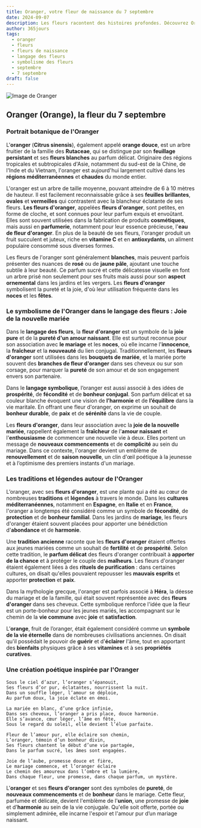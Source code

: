 ```yaml
---
title: Oranger, votre fleur de naissance du 7 septembre
date: 2024-09-07
description: Les fleurs racontent des histoires profondes. Découvrez Oranger, votre fleur de naissance du 7 septembre, ses symboles et récits fascinants. Plongez dans sa signification et son langage unique dans l'art floral.
author: 365jours
tags:
  - oranger
  - fleurs
  - fleurs de naissance
  - langage des fleurs
  - symbolisme des fleurs
  - septembre
  - 7 septembre
draft: false
---
```



![Image de Oranger](https://cdn.pixabay.com/photo/2019/04/26/16/14/orange-flower-4157944_1280.jpg#center)


## Oranger (Orange), la fleur du 7 septembre

### Portrait botanique de l'Oranger

L'**oranger** (**Citrus sinensis**), également appelé **orange douce**, est un arbre fruitier de la famille des **Rutaceae**, qui se distingue par son **feuillage persistant** et ses **fleurs blanches** au parfum délicat. Originaire des régions tropicales et subtropicales d'Asie, notamment du sud-est de la Chine, de l'Inde et du Vietnam, l'oranger est aujourd'hui largement cultivé dans les **régions méditerranéennes** et **chaudes** du monde entier.

L'oranger est un arbre de taille moyenne, pouvant atteindre de 6 à 10 mètres de hauteur. Il est facilement reconnaissable grâce à ses **feuilles brillantes**, **ovales** et **vermeilles** qui contrastent avec la blancheur éclatante de ses fleurs. **Les fleurs d'oranger**, appelées **fleurs d'oranger**, sont petites, en forme de cloche, et sont connues pour leur parfum exquis et envoûtant. Elles sont souvent utilisées dans la fabrication de produits **cosmétiques**, mais aussi en **parfumerie**, notamment pour leur essence précieuse, l'**eau de fleur d'oranger**. En plus de la beauté de ses fleurs, l'oranger produit un fruit succulent et juteux, riche en **vitamine C** et en **antioxydants**, un aliment populaire consommé sous diverses formes.

Les fleurs de l'oranger sont généralement **blanches**, mais peuvent parfois présenter des nuances de **rosé** ou de **jaune pâle**, ajoutant une touche subtile à leur beauté. Ce parfum sucré et cette délicatesse visuelle en font un arbre prisé non seulement pour ses fruits mais aussi pour son **aspect ornemental** dans les jardins et les vergers. Les **fleurs d'oranger** symbolisent la pureté et la joie, d'où leur utilisation fréquente dans les **noces** et les **fêtes**.

### Le symbolisme de l'Oranger dans le langage des fleurs : Joie de la nouvelle mariée

Dans le **langage des fleurs**, la **fleur d'oranger** est un symbole de la **joie pure** et de la **pureté d'un amour naissant**. Elle est surtout reconnue pour son association avec **le mariage** et les **noces**, où elle incarne l'**innocence**, la **fraîcheur** et la **nouveauté** du lien conjugal. Traditionnellement, les **fleurs d'oranger** sont utilisées dans les **bouquets de mariée**, et la mariée porte souvent des **branches de fleur d'oranger** dans ses cheveux ou sur son corsage, pour marquer la **pureté** de son amour et de son engagement envers son partenaire.

Dans le **langage symbolique**, l’oranger est aussi associé à des idées de **prospérité**, de **fécondité** et de **bonheur conjugal**. Son parfum délicat et sa couleur blanche évoquent une vision de **l’harmonie** et de **l’équilibre** dans la vie maritale. En offrant une fleur d'oranger, on exprime un souhait de **bonheur durable**, de **paix** et de **sérénité** dans la vie de couple.

Les **fleurs d'oranger**, dans leur association avec la **joie de la nouvelle mariée**, rappellent également la **fraîcheur** de l'**amour naissant** et l'**enthousiasme** de commencer une nouvelle vie à deux. Elles portent un message de **nouveaux commencements** et de **complicité** au sein du mariage. Dans ce contexte, l'oranger devient un emblème de **renouvellement** et de **saison nouvelle**, un clin d'œil poétique à la jeunesse et à l’optimisme des premiers instants d'un mariage.

### Les traditions et légendes autour de l'Oranger

L’oranger, avec ses **fleurs d'oranger**, est une plante qui a été au cœur de nombreuses **traditions** et **légendes** à travers le monde. Dans les **cultures méditerranéennes**, notamment en **Espagne**, en **Italie** et en **France**, l'oranger a longtemps été considéré comme un symbole de **fécondité**, de **protection** et de **bonheur familial**. Dans les jardins de **mariage**, les fleurs d'oranger étaient souvent placées pour apporter une bénédiction d'**abondance** et de **harmonie**.

Une **tradition ancienne** raconte que les **fleurs d'oranger** étaient offertes aux jeunes mariées comme un souhait de **fertilité** et de **prospérité**. Selon cette tradition, le **parfum délicat** des fleurs d'oranger contribuait à **apporter de la chance** et à protéger le couple des **malheurs**. Les fleurs d'oranger étaient également liées à des **rituels de purification** : dans certaines cultures, on disait qu'elles pouvaient repousser les **mauvais esprits** et apporter **protection** et **paix**.

Dans la mythologie grecque, l'oranger est parfois associé à **Héra**, la déesse du mariage et de la famille, qui était souvent représentée avec des **fleurs d'oranger** dans ses cheveux. Cette symbolique renforce l'idée que la fleur est un porte-bonheur pour les jeunes mariés, les accompagnant sur le chemin de la **vie commune** avec **joie** et **satisfaction**.

L’**orange**, fruit de l’oranger, était également considéré comme un **symbole de la vie éternelle** dans de nombreuses civilisations anciennes. On disait qu'il possédait le pouvoir de **guérir** et d'**éclairer** l'âme, tout en apportant des **bienfaits** physiques grâce à ses **vitamines** et à ses **propriétés curatives**.

### Une création poétique inspirée par l'Oranger

```
Sous le ciel d’azur, l’oranger s’épanouit,
Ses fleurs d’or pur, éclatantes, nourrissent la nuit.
Dans un souffle léger, l’amour se déploie,
Au parfum doux, la joie éclate en émoi.

La mariée en blanc, d’une grâce infinie,
Dans ses cheveux, l’oranger a pris place, douce harmonie.
Elle s’avance, cœur léger, l’âme en fête,
Sous le regard du soleil, elle devient l’élue parfaite.

Fleur de l’amour pur, elle éclaire son chemin,
L’oranger, témoin d’un bonheur divin,
Ses fleurs chantent le début d’une vie partagée,
Dans le parfum sucré, les âmes sont engagées.

Joie de l’aube, promesse douce et fière,
Le mariage commence, et l’oranger éclaire
Le chemin des amoureux dans l’ombre et la lumière,
Dans chaque fleur, une promesse, dans chaque parfum, un mystère.
```

L'**oranger** et ses **fleurs d'oranger** sont des symboles de **pureté**, de **nouveaux commencements** et de **bonheur** dans le mariage. Cette fleur, parfumée et délicate, devient l'emblème de l'**union**, une promesse de **joie** et d'**harmonie** au sein de la vie conjugale. Qu'elle soit offerte, portée ou simplement admirée, elle incarne l'espoir et l'amour pur d’un mariage naissant.